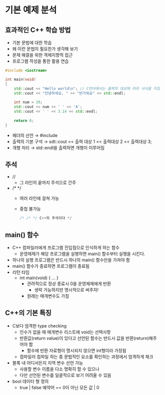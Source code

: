 # 기본 예제 분석

## 효과적인 C++ 학습 방법

- 기본 문법에 대한 학습
- 왜 이런 문법이 필요한가 생각해 보기
- 문제 해결을 위한 객체지향적 접근
- 프로그램 작성을 통한 활용 연습

```cpp
#include <iostream>

int main(void)
{
	std::cout << "Hello world\n"; // C언어에서는 출력의 대상에 따라 서식을 지정 -> C++에서는 불필요
	std::cout << "안녕하세요, " << "반가워요" << std::endl;
	
	int num = 20;
	std::cout << num << ' ' << 'A';
	std::cout << ' ' << 3.14 << std::endl;
	
	return 0;
}
```

- 헤더의 선언 → #include <iosteam>
- 출력의 기본 구석 → sdt::cout << 출력 대상 1 << 출력대상 2 << 출력대상 3;
- 개행 처리 → std::endl을 출력하면 개행이 이루어짐

## 주석

- //
    - 그 라인의 끝까지 주석으로 간주
- /* */
    - 여러 라인에 걸쳐 가능
    - 중첩 불가능
        
        ```cpp
        /* /* */ C++의 주석이다 */
        ```
        

## main() 함수

- C++ 컴파일러에게 프로그램 진입점으로 인식하게 하는 함수
    - 운영체제가 해당 프로그램을 실행하면 main() 함수부터 실행을 시킨다.
- 하나의 실행 프로그램은 반드시 하나의 main() 함수만을 가져야 함
- main() 함수가 종료하면 프로그램이 종료됨
- 리턴 타임
    - int main(void) { … }
        - 관려적으로 정상 종료시 0을 운영체제에게 반환
            - 생략 가능하지만 명시적으로 써주자!
        - 원래는 매개변수도 가짐

## C++의 기본 특징

- C보다 엄격한 type checking
    - 인수가 없을 때 매개변수 리스트에 void는 선택사항
    - 반환값(return value)이 있다고 선언된 함수는 반드시 값을 반환(return)해주어야 함
        - 함수에 반환 자료형이 명시되지 않으면 int형이라 가정됨
    - 컴파일러 컴파일 하는 중 문법적인 요소를 확인하는 과정에서 엄격하게 체크
- 블록 내 어디서든지 지역 변수 선언 가능
    - 사용할 변수 이름을 다소 명확히 할 수 있으나
    - 다만 선언된 변수를 일괄적으로 보기 어려울 수 있음
- bool 데이터 형 정의
    - true | false 예약어 == 0이 아닌 모든 값 | 0
